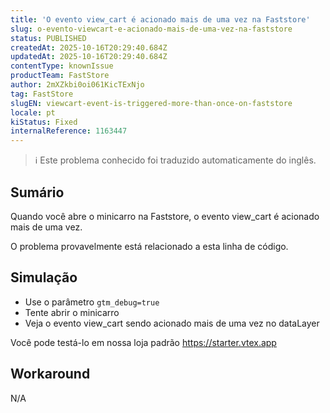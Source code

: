 ```yaml
---
title: 'O evento view_cart é acionado mais de uma vez na Faststore'
slug: o-evento-viewcart-e-acionado-mais-de-uma-vez-na-faststore
status: PUBLISHED
createdAt: 2025-10-16T20:29:40.684Z
updatedAt: 2025-10-16T20:29:40.684Z
contentType: knownIssue
productTeam: FastStore
author: 2mXZkbi0oi061KicTExNjo
tag: FastStore
slugEN: viewcart-event-is-triggered-more-than-once-on-faststore
locale: pt
kiStatus: Fixed
internalReference: 1163447
---
```


>ℹ️ Este problema conhecido foi traduzido automaticamente do inglês.

## Sumário


Quando você abre o minicarro na Faststore, o evento view_cart é acionado mais de uma vez.

O problema provavelmente está relacionado a esta linha de código.
## Simulação



- Use o parâmetro `gtm_debug=true`
- Tente abrir o minicarro
- Veja o evento view_cart sendo acionado mais de uma vez no dataLayer

Você pode testá-lo em nossa loja padrão https://starter.vtex.app
## Workaround


N/A



